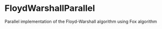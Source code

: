 FloydWarshallParallel
=====================

Parallel implementation of the Floyd-Warshall algorithm using Fox algorithm
